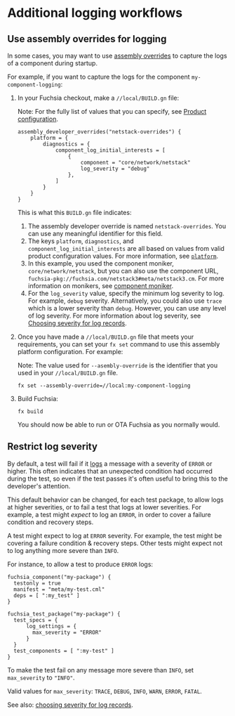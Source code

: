 # Additional logging workflows

## Use assembly overrides for logging

In some cases, you may want to use [assembly overrides][assembly-overrides-doc]
to capture the logs of a component during startup.

For example, if you want to capture the logs for the component
`my-component-logging`:

1. In your Fuchsia checkout, make a `//local/BUILD.gn` file:

   Note: For the fully list of values that you can specify, see
   [Product configuration][product-config-ref].

   ```gn
   assembly_developer_overrides("netstack-overrides") {
       platform = {
           diagnostics = {
               component_log_initial_interests = [
                   {
                       component = "core/network/netstack"
                       log_severity = "debug"
                   },
               ]
           }
       }
   }
   ```

   This is what this `BUILD.gn` file indicates:

   1. The assembly developer override is named `netstack-overrides`. You can use
      any meaningful identifier for this field.
   1. The keys `platform`, `diagnostics`, and `component_log_initial_interests`
      are all based on values from valid product configuration values. For
      more information, see [`platform`][platform-assembly-ref].
   1. In this example, you used the component moniker,
      `core/network/netstack`, but you can also use the component URL,
      `fuchsia-pkg://fuchsia.com/netstack3#meta/netstack3.cm`. For more
      information on monikers, see [component moniker].
   1. For the `log_severity` value, specify the minimum log severity to log. For
      example, `debug` severity. Alternatively, you could also use `trace` which
      is a lower severity than `debug`. However, you can use any level of log
      severity. For more information about log severity,
      see [Choosing severity for log records][log-severity-docs].

1. Once you have made a `//local/BUILD.gn` file that meets your requirements,
   you can set your `fx set` command to use this assembly platform
   configuration. For example:

   Note: The value used for `--asembly-override` is the identifier that you used
   in your `//local/BUILD.gn` file.

   ```posix-terminal
   fx set --assembly-override=//local:my-component-logging
   ```

1. Build Fuchsia:

   ```posix-terminal
   fx build
   ```

   You should now be able to run or OTA Fuchsia as you normally would.

## Restrict log severity

By default, a test will fail if it [logs][syslog] a message with a severity of
`ERROR` or higher. This often indicates that an unexpected condition had
occurred during the test, so even if the test passes it's often useful to bring
this to the developer's attention.

This default behavior can be changed, for each test package, to allow logs at
higher severities, or to fail a test that logs at lower severities. For example,
a test might *expect* to log an `ERROR`, in order to cover a failure condition and
recovery steps.

A test might expect to log at `ERROR` severity. For example, the test might be
covering a failure condition & recovery steps. Other tests might expect not to
log anything more severe than `INFO`.

For instance, to allow a test to produce `ERROR` logs:

```gn
fuchsia_component("my-package") {
  testonly = true
  manifest = "meta/my-test.cml"
  deps = [ ":my_test" ]
}

fuchsia_test_package("my-package") {
  test_specs = {
      log_settings = {
        max_severity = "ERROR"
      }
  }
  test_components = [ ":my-test" ]
}
```

To make the test fail on any message more severe than `INFO`,
set `max_severity` to `"INFO"`.

Valid values for `max_severity`: `TRACE`, `DEBUG`, `INFO`, `WARN`, `ERROR`, `FATAL`.

See also: [choosing severity for log records][choose-severity].

[choose-severity]: /docs/development/diagnostics/logs/severity.md
[syslog]: /docs/development/diagnostics/logs/README.md
[assembly-overrides-doc]: /docs/development/build/assembly_developer_overrides.md
[component moniker]: /docs/reference/components/moniker.md
[product-config-ref]: /reference/assembly/index.md
[log-severity-docs]: /docs/development/diagnostics/logs/severity.md
[platform-assembly-ref]: /reference/assembly/PlatformConfig/index.md
